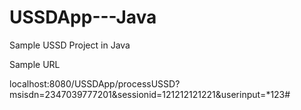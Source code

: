 # USSDApp---Java
Sample USSD Project in Java

Sample URL

localhost:8080/USSDApp/processUSSD?msisdn=2347039777201&sessionid=121212121221&userinput=*123#
